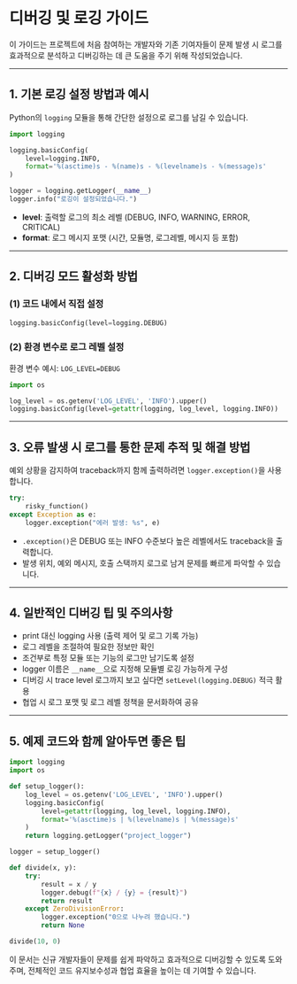 # 디버깅 및 로깅 가이드

이 가이드는 프로젝트에 처음 참여하는 개발자와 기존 기여자들이 문제 발생 시 로그를 효과적으로 분석하고 디버깅하는 데 큰 도움을 주기 위해 작성되었습니다.

---

## 1. 기본 로깅 설정 방법과 예시

Python의 `logging` 모듈을 통해 간단한 설정으로 로그를 남길 수 있습니다.

```python
import logging

logging.basicConfig(
    level=logging.INFO,
    format='%(asctime)s - %(name)s - %(levelname)s - %(message)s'
)

logger = logging.getLogger(__name__)
logger.info("로깅이 설정되었습니다.")
```

- **level**: 출력할 로그의 최소 레벨 (DEBUG, INFO, WARNING, ERROR, CRITICAL)
- **format**: 로그 메시지 포맷 (시간, 모듈명, 로그레벨, 메시지 등 포함)

---

## 2. 디버깅 모드 활성화 방법

### (1) 코드 내에서 직접 설정
```python
logging.basicConfig(level=logging.DEBUG)
```

### (2) 환경 변수로 로그 레벨 설정
환경 변수 예시: `LOG_LEVEL=DEBUG`

```python
import os

log_level = os.getenv('LOG_LEVEL', 'INFO').upper()
logging.basicConfig(level=getattr(logging, log_level, logging.INFO))
```

---

## 3. 오류 발생 시 로그를 통한 문제 추적 및 해결 방법

예외 상황을 감지하여 traceback까지 함께 출력하려면 `logger.exception()`을 사용합니다.

```python
try:
    risky_function()
except Exception as e:
    logger.exception("에러 발생: %s", e)
```

- `.exception()`은 DEBUG 또는 INFO 수준보다 높은 레벨에서도 traceback을 출력합니다.
- 발생 위치, 예외 메시지, 호출 스택까지 로그로 남겨 문제를 빠르게 파악할 수 있습니다.

---

## 4. 일반적인 디버깅 팁 및 주의사항

- print 대신 logging 사용 (출력 제어 및 로그 기록 가능)
- 로그 레벨을 조절하여 필요한 정보만 확인
- 조건부로 특정 모듈 또는 기능의 로그만 남기도록 설정
- logger 이름은 `__name__`으로 지정해 모듈별 로깅 가능하게 구성
- 디버깅 시 trace level 로그까지 보고 싶다면 `setLevel(logging.DEBUG)` 적극 활용
- 협업 시 로그 포맷 및 로그 레벨 정책을 문서화하여 공유

---

## 5. 예제 코드와 함께 알아두면 좋은 팁

```python
import logging
import os

def setup_logger():
    log_level = os.getenv('LOG_LEVEL', 'INFO').upper()
    logging.basicConfig(
        level=getattr(logging, log_level, logging.INFO),
        format='%(asctime)s | %(levelname)s | %(message)s'
    )
    return logging.getLogger("project_logger")

logger = setup_logger()

def divide(x, y):
    try:
        result = x / y
        logger.debug(f"{x} / {y} = {result}")
        return result
    except ZeroDivisionError:
        logger.exception("0으로 나누려 했습니다.")
        return None

divide(10, 0)
```

이 문서는 신규 개발자들이 문제를 쉽게 파악하고 효과적으로 디버깅할 수 있도록 도와주며, 전체적인 코드 유지보수성과 협업 효율을 높이는 데 기여할 수 있습니다.
